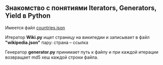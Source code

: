 ## Знакомство с понятиями Iterators, Generators, Yield в Python

Имеется файл [countries.json](https://raw.githubusercontent.com/Cooleekova/Homework_Iterators/master/countries.json)

Итератор **Wiki.py** ищет страницу на википедии и записывает в файл **"wikipedia.json"** пару: страна – ссылка

Генератор **generator.py** принимает путь к файлу и при каждой итерации возвращает md5 хеш каждой строки файла.
